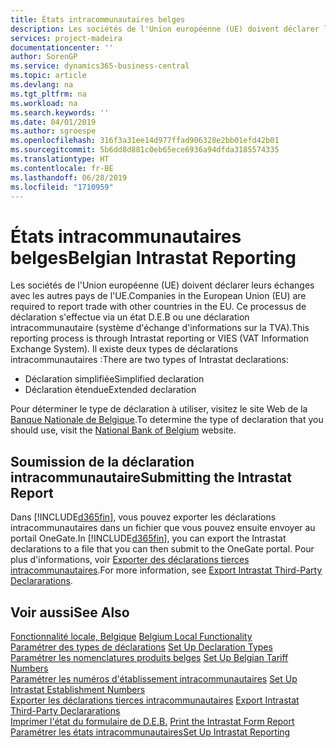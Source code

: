 ```yaml
---
title: États intracommunautaires belges
description: Les sociétés de l'Union européenne (UE) doivent déclarer leurs échanges avec les autres pays de l'UE. Ce processus de déclaration s'effectue via un état D.E.B ou une déclaration intracommunautaire (système d'échange d'informations sur la TVA).
services: project-madeira
documentationcenter: ''
author: SorenGP
ms.service: dynamics365-business-central
ms.topic: article
ms.devlang: na
ms.tgt_pltfrm: na
ms.workload: na
ms.search.keywords: ''
ms.date: 04/01/2019
ms.author: sgroespe
ms.openlocfilehash: 316f3a31ee14d977ffad906328e2bb01efd42b01
ms.sourcegitcommit: 5b6dd8d881c0eb65ece6936a94dfda3185574335
ms.translationtype: HT
ms.contentlocale: fr-BE
ms.lasthandoff: 06/28/2019
ms.locfileid: "1710959"
---
```

# <a name="belgian-intrastat-reporting"></a><span data-ttu-id="75c88-104">États intracommunautaires belges</span><span class="sxs-lookup"><span data-stu-id="75c88-104">Belgian Intrastat Reporting</span></span>
<span data-ttu-id="75c88-105">Les sociétés de l'Union européenne (UE) doivent déclarer leurs échanges avec les autres pays de l'UE.</span><span class="sxs-lookup"><span data-stu-id="75c88-105">Companies in the European Union (EU) are required to report trade with other countries in the EU.</span></span> <span data-ttu-id="75c88-106">Ce processus de déclaration s'effectue via un état D.E.B ou une déclaration intracommunautaire (système d'échange d'informations sur la TVA).</span><span class="sxs-lookup"><span data-stu-id="75c88-106">This reporting process is through Intrastat reporting or VIES (VAT Information Exchange System).</span></span> <span data-ttu-id="75c88-107">Il existe deux types de déclarations intracommunautaires :</span><span class="sxs-lookup"><span data-stu-id="75c88-107">There are two types of Intrastat declarations:</span></span>  

- <span data-ttu-id="75c88-108">Déclaration simplifiée</span><span class="sxs-lookup"><span data-stu-id="75c88-108">Simplified declaration</span></span>  
- <span data-ttu-id="75c88-109">Déclaration étendue</span><span class="sxs-lookup"><span data-stu-id="75c88-109">Extended declaration</span></span>  

<span data-ttu-id="75c88-110">Pour déterminer le type de déclaration à utiliser, visitez le site Web de la [Banque Nationale de Belgique](https://aka.ms/BelgianNationalBank).</span><span class="sxs-lookup"><span data-stu-id="75c88-110">To determine the type of declaration that you should use, visit the [National Bank of Belgium](https://aka.ms/BelgianNationalBank) website.</span></span>  

## <a name="submitting-the-intrastat-report"></a><span data-ttu-id="75c88-111">Soumission de la déclaration intracommunautaire</span><span class="sxs-lookup"><span data-stu-id="75c88-111">Submitting the Intrastat Report</span></span>  
<span data-ttu-id="75c88-112">Dans [!INCLUDE[d365fin](../../includes/d365fin_md.md)], vous pouvez exporter les déclarations intracommunautaires dans un fichier que vous pouvez ensuite envoyer au portail OneGate.</span><span class="sxs-lookup"><span data-stu-id="75c88-112">In [!INCLUDE[d365fin](../../includes/d365fin_md.md)], you can export the Intrastat declarations to a file that you can then submit to the OneGate portal.</span></span> <span data-ttu-id="75c88-113">Pour plus d'informations, voir [Exporter des déclarations tierces intracommunautaires](how-to-export-intrastat-third-party-declararations.md).</span><span class="sxs-lookup"><span data-stu-id="75c88-113">For more information, see [Export Intrastat Third-Party Declararations](how-to-export-intrastat-third-party-declararations.md).</span></span>  

## <a name="see-also"></a><span data-ttu-id="75c88-114">Voir aussi</span><span class="sxs-lookup"><span data-stu-id="75c88-114">See Also</span></span>  
 <span data-ttu-id="75c88-115">[Fonctionnalité locale, Belgique](belgium-local-functionality.md) </span><span class="sxs-lookup"><span data-stu-id="75c88-115">[Belgium Local Functionality](belgium-local-functionality.md) </span></span>  
 <span data-ttu-id="75c88-116">[Paramétrer des types de déclarations](how-to-set-up-declaration-types.md) </span><span class="sxs-lookup"><span data-stu-id="75c88-116">[Set Up Declaration Types](how-to-set-up-declaration-types.md) </span></span>  
 <span data-ttu-id="75c88-117">[Paramétrer les nomenclatures produits belges](how-to-set-up-belgian-tariff-numbers.md) </span><span class="sxs-lookup"><span data-stu-id="75c88-117">[Set Up Belgian Tariff Numbers](how-to-set-up-belgian-tariff-numbers.md) </span></span>  
 <span data-ttu-id="75c88-118">[Paramétrer les numéros d'établissement intracommunautaires](how-to-set-up-intrastat-establishment-numbers.md) </span><span class="sxs-lookup"><span data-stu-id="75c88-118">[Set Up Intrastat Establishment Numbers](how-to-set-up-intrastat-establishment-numbers.md) </span></span>  
 <span data-ttu-id="75c88-119">[Exporter les déclarations tierces intracommunautaires](how-to-export-intrastat-third-party-declararations.md) </span><span class="sxs-lookup"><span data-stu-id="75c88-119">[Export Intrastat Third-Party Declararations](how-to-export-intrastat-third-party-declararations.md) </span></span>  
 <span data-ttu-id="75c88-120">[Imprimer l'état du formulaire de D.E.B.](how-to-print-the-intrastat-form-report.md) </span><span class="sxs-lookup"><span data-stu-id="75c88-120">[Print the Intrastat Form Report](how-to-print-the-intrastat-form-report.md) </span></span>  
 [<span data-ttu-id="75c88-121">Paramétrer les états intracommunautaires</span><span class="sxs-lookup"><span data-stu-id="75c88-121">Set Up Intrastat Reporting</span></span>](../../finance-how-setup-report-intrastat.md)  
